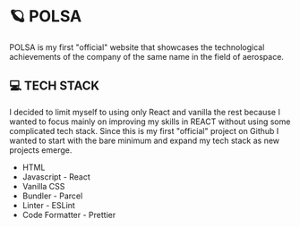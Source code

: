 # 🪐 POLSA
POLSA is my first "official" website that showcases the technological achievements of the company of the same name in the field of aerospace.

  
  
## 💻 TECH STACK 

I decided to limit myself to using only React and vanilla the rest because I wanted to focus mainly on improving my skills in REACT without using some complicated tech stack. Since this is my first "official" project on Github I wanted to start with the bare minimum and expand my tech stack as new projects emerge.

* HTML
* Javascript - React
* Vanilla CSS
* Bundler - Parcel
* Linter - ESLint
* Code Formatter - Prettier
